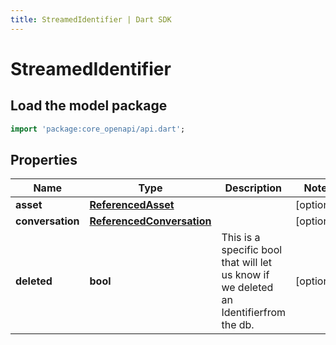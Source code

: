 ```yaml
---
title: StreamedIdentifier | Dart SDK
---
```


# StreamedIdentifier

## Load the model package
```dart
import 'package:core_openapi/api.dart';
```

## Properties
Name | Type | Description | Notes
------------ | ------------- | ------------- | -------------
**asset** | [**ReferencedAsset**](ReferencedAsset) |  | [optional] 
**conversation** | [**ReferencedConversation**](ReferencedConversation) |  | [optional] 
**deleted** | **bool** | This is a specific bool that will let us know if we deleted an Identifierfrom the db. | [optional] 




